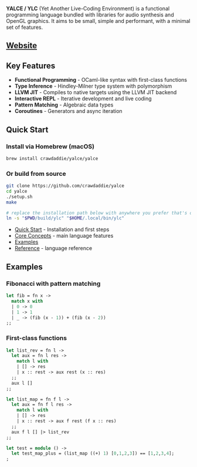 **YALCE / YLC** (Yet Another Live-Coding Environment) is a functional programming language bundled with libraries for audio synthesis and OpenGL graphics.
It aims to be small, simple and performant, with a minimal set of features.

## [Website](https://crawdaddie.github.io/yalce/)

## Key Features

- **Functional Programming** - OCaml-like syntax with first-class functions
- **Type Inference** - Hindley-Milner type system with polymorphism
- **LLVM JIT** - Compiles to native targets using the LLVM JIT backend
- **Interactive REPL** - Iterative development and live coding
- **Pattern Matching** - Algebraic data types
- **Coroutines** - Generators and async iteration

## Quick Start

### Install via Homebrew (macOS)
```bash
brew install crawdaddie/yalce/yalce
```
### Or build from source
```bash
git clone https://github.com/crawdaddie/yalce
cd yalce
./setup.sh
make

# replace the installation path below with anywhere you prefer that's on your $PATH
ln -s "$PWD/build/ylc" "$HOME/.local/bin/ylc"
```

- [Quick Start](docs/getting_started.md) - Installation and first steps
- [Core Concepts](docs/core_concepts.md) - main language features
- [Examples](docs/examples.md) 
- [Reference](docs/reference.md) - language reference 


## Examples

### Fibonacci with pattern matching
```ocaml
let fib = fn x ->
  match x with
  | 0 -> 0
  | 1 -> 1
  | _ -> (fib (x - 1)) + (fib (x - 2))
;;
```

### First-class functions
```ocaml
let list_rev = fn l ->
  let aux = fn l res ->
    match l with
    | [] -> res
    | x :: rest -> aux rest (x :: res)
  ;;
  aux l []
;;

let list_map = fn f l ->
  let aux = fn f l res -> 
    match l with
    | [] -> res
    | x :: rest -> aux f rest (f x :: res) 
  ;;
  aux f l [] |> list_rev
;;

let test = module () ->
  let test_map_plus = (list_map ((+) 1) [0,1,2,3]) == [1,2,3,4];
;
```


